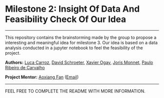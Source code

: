 # Milestone 2: Insight Of Data And Feasibility Check Of Our Idea

<hr style="clear:both">

This repository contains the brainstorming made by the group to propose a interesting and meaningful idea for milestone 3.
Our idea is based on a data analysis conducted in a jupyter notebook to feel the feasibility of the project.


**Authors:** [Luca Carroz](https://people.epfl.ch/emilie.carroz), [David Schroeter](https://people.epfl.ch/david.schroeter), 
[Xavier Ogay](https://people.epfl.ch/xavier.ogay), [Joris Monnet](https://people.epfl.ch/joris.monnet),
[Paulo Ribeiro de Carvalho](https://people.epfl.ch/paulo.ribeirodecarvalho)

**Project Mentor:** [Aoxiang Fan](https://people.epfl.ch/aoxiang.fan) ([Email](mailto:aoxiang.fan@epfl.ch))

<hr style="clear:both">

FEEL FREE TO COMPLETE THE README WITH MORE INFORMATION.